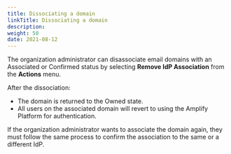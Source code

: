 ```yaml
---
title: Dissociating a domain
linkTitle: Dissociating a domain
description: 
weight: 50
date: 2021-08-12
---
```


The organization administrator can disassociate email domains with an Associated or Confirmed status by selecting **Remove IdP Association** from the **Actions** menu.

After the dissociation:

* The domain is returned to the Owned state.
* All users on the associated domain will revert to using the Amplify Platform for authentication.

If the organization administrator wants to associate the domain again, they must follow the same process to confirm the association to the same or a different IdP.
